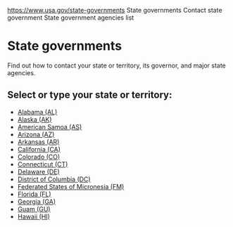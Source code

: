 

https://www.usa.gov/state-governments
State governments
Contact state government
State government agencies list

State governments
=================

Find out how to contact your state or territory, its governor, and major state agencies.

Select or type your state or territory:
---------------------------------------

* [Alabama (AL)](https://www.usa.gov/states/alabama)
* [Alaska (AK)](https://www.usa.gov/states/alaska)
* [American Samoa (AS)](https://www.usa.gov/states/american-samoa)
* [Arizona (AZ)](https://www.usa.gov/states/arizona)
* [Arkansas (AR)](https://www.usa.gov/states/arkansas)
* [California (CA)](https://www.usa.gov/states/california)
* [Colorado (CO)](https://www.usa.gov/states/colorado)
* [Connecticut (CT)](https://www.usa.gov/states/connecticut)
* [Delaware (DE)](https://www.usa.gov/states/delaware)
* [District of Columbia (DC)](https://www.usa.gov/states/district-of-columbia)
* [Federated States of Micronesia (FM)](https://www.usa.gov/states/federated-states-of-micronesia)
* [Florida (FL)](https://www.usa.gov/states/florida)
* [Georgia (GA)](https://www.usa.gov/states/georgia)
* [Guam (GU)](https://www.usa.gov/states/guam)
* [Hawaii (HI)](https://www.usa.gov/states/hawaii)
